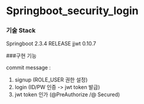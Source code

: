 # Springboot_security_login


### 기술 Stack
Springboot 2.3.4 RELEASE
jjwt 0.10.7



###구현 기능

commit message : 
1. signup (ROLE_USER 권한 설정)
2. login (ID/PW 인증 -> jwt token 발급)
3. jwt token 인가 (@PreAuthorize /@ Secured)
